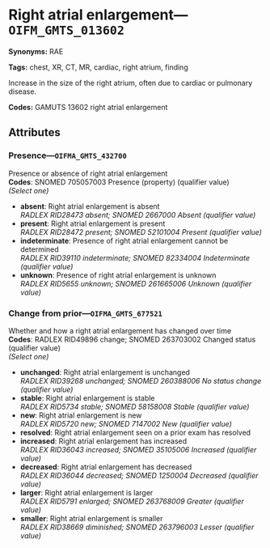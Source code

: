 # Right atrial enlargement—`OIFM_GMTS_013602`

**Synonyms:** RAE

**Tags:** chest, XR, CT, MR, cardiac, right atrium, finding

Increase in the size of the right atrium, often due to cardiac or pulmonary disease.

**Codes:** GAMUTS 13602 right atrial enlargement

## Attributes

### Presence—`OIFMA_GMTS_432700`

Presence or absence of right atrial enlargement  
**Codes**: SNOMED 705057003 Presence (property) (qualifier value)  
*(Select one)*

- **absent**: Right atrial enlargement is absent  
_RADLEX RID28473 absent; SNOMED 2667000 Absent (qualifier value)_
- **present**: Right atrial enlargement is present  
_RADLEX RID28472 present; SNOMED 52101004 Present (qualifier value)_
- **indeterminate**: Presence of right atrial enlargement cannot be determined  
_RADLEX RID39110 indeterminate; SNOMED 82334004 Indeterminate (qualifier value)_
- **unknown**: Presence of right atrial enlargement is unknown  
_RADLEX RID5655 unknown; SNOMED 261665006 Unknown (qualifier value)_

### Change from prior—`OIFMA_GMTS_677521`

Whether and how a right atrial enlargement has changed over time  
**Codes**: RADLEX RID49896 change; SNOMED 263703002 Changed status (qualifier value)  
*(Select one)*

- **unchanged**: Right atrial enlargement is unchanged  
_RADLEX RID39268 unchanged; SNOMED 260388006 No status change (qualifier value)_
- **stable**: Right atrial enlargement is stable  
_RADLEX RID5734 stable; SNOMED 58158008 Stable (qualifier value)_
- **new**: Right atrial enlargement is new  
_RADLEX RID5720 new; SNOMED 7147002 New (qualifier value)_
- **resolved**: Right atrial enlargement seen on a prior exam has resolved  
- **increased**: Right atrial enlargement has increased  
_RADLEX RID36043 increased; SNOMED 35105006 Increased (qualifier value)_
- **decreased**: Right atrial enlargement has decreased  
_RADLEX RID36044 decreased; SNOMED 1250004 Decreased (qualifier value)_
- **larger**: Right atrial enlargement is larger  
_RADLEX RID5791 enlarged; SNOMED 263768009 Greater (qualifier value)_
- **smaller**: Right atrial enlargement is smaller  
_RADLEX RID38669 diminished; SNOMED 263796003 Lesser (qualifier value)_